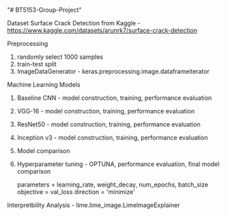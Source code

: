 "# BT5153-Group-Project" 

Dataset
  Surface Crack Detection from Kaggle - https://www.kaggle.com/datasets/arunrk7/surface-crack-detection
 
Preprocessing
  1. randomly select 1000 samples
  2. train-test split
  3. ImageDataGenerator - keras.preprocessing.image.dataframeiterator
 
Machine Learning Models
  1. Baseline CNN - model construction, training, performance evaluation
  2. VGG-16 - model construction, training, performance evaluation
  3. ResNet50 - model construction, training, performance evaluation
  4. Inception v3 - model construction, training, performance evaluation
  5. Model comparison
  6. Hyperparameter tuning - OPTUNA, performance evaluation, final model comparison
      
      parameters = learning_rate, weight_decay, num_epochs, batch_size
      objective = val_loss
      direction = 'minimize'

Interpretbility Analysis - lime.lime_image.LimeImageExplainer
